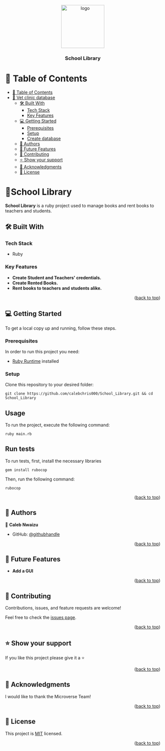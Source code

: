
<a name="readme-top"></a>
<div align="center">
<img src="https://cdn.icon-icons.com/icons2/2415/PNG/512/ruby_plain_logo_icon_146361.png" alt="logo" width="140"  height="auto" />
  <br/>

  <h3><b>School Library</b></h3>

</div>


# 📗 Table of Contents

- [📗 Table of Contents](#-table-of-contents)
- [📖 Vet clinic database ](#-vet-clinic-database-)
  - [🛠 Built With ](#-built-with-)
    - [Tech Stack ](#tech-stack-)
    - [Key Features ](#key-features-)
  - [💻 Getting Started ](#-getting-started-)
    - [Prerequisites](#prerequisites)
    - [Setup](#setup)
    - [Create database](#create-database)
  - [👥 Authors ](#-authors-)
  - [🔭 Future Features ](#-future-features-)
  - [🤝 Contributing ](#-contributing-)
  - [⭐️ Show your support ](#️-show-your-support-)
  - [🙏 Acknowledgments ](#-acknowledgments-)
  - [📝 License ](#-license-)


# 📖School Library <a name="about-project"></a>


**School Library** is a ruby project used to manage books and rent books to teachers and students.

## 🛠 Built With <a name="built-with"></a>

### Tech Stack <a name="tech-stack"></a>
 - Ruby

### Key Features <a name="key-features"></a>

- **Create Student and Teachers' credentials.**
- **Create Rented Books.**
- **Rent books to teachers and students alike.**

<p align="right">(<a href="#readme-top">back to top</a>)</p>


## 💻 Getting Started <a name="getting-started"></a>

To get a local copy up and running, follow these steps.

### Prerequisites

In order to run this project you need:

- [Ruby Runtime](https://www.postgresql.org/download/) installed


### Setup

Clone this repository to your desired folder:
```
git clone https://github.com/calebchris000/School_Library.git && cd School_Library
```
## Usage
To run the project, execute the following command:
```
ruby main.rb
```

## Run tests
To run tests, first, install the necessary libraries
```
gem install rubocop
```
Then, run the following command:
```
rubocop
```

<p align="right">(<a href="#readme-top">back to top</a>)</p>

## 👥 Authors <a name="authors"></a>


👤 **Caleb Nwaizu**

- GitHub: [@githubhandle](https://github.com/calebchris000)


<p align="right">(<a href="#readme-top">back to top</a>)</p>

## 🔭 Future Features <a name="future-features"></a>


-  **Add a GUI**

<p align="right">(<a href="#readme-top">back to top</a>)</p>


## 🤝 Contributing <a name="contributing"></a>

Contributions, issues, and feature requests are welcome!

Feel free to check the [issues page](https://github.com/Mutai-Gilbert/Vet-Clinic-Database/issues).

<p align="right">(<a href="#readme-top">back to top</a>)</p>



## ⭐️ Show your support <a name="support"></a>



If you like this project please give it a ⭐ 

<p align="right">(<a href="#readme-top">back to top</a>)</p>



## 🙏 Acknowledgments <a name="acknowledgements"></a>



I would like to thank the Microverse Team! 

<p align="right">(<a href="#readme-top">back to top</a>)</p>



## 📝 License <a name="license"></a>

This project is [MIT](./LICENSE) licensed.



<p align="right">(<a href="#readme-top">back to top</a>)</p>
